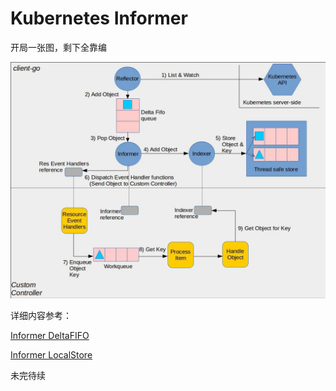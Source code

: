 # Kubernetes Informer


开局一张图，剩下全靠编

![img](informer.jpeg)

详细内容参考：

[Informer DeltaFIFO](./kubernetes-informer-deltafifo)

[Informer LocalStore](../kubernetes-informer-localstore)

未完待续
